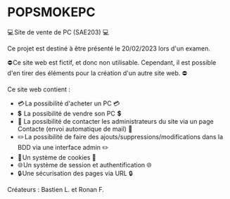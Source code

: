 # POPSMOKEPC
💻 Site de vente de PC (SAE203) 💻 

Ce projet est destiné à être présenté le 20/02/2023 lors d'un examen.

⛔ Ce site web est fictif, et donc non utilisable. Cependant, il est possible d'en tirer des éléments pour la création d'un autre site web. ⛔ 

Ce site web contient :
  - 💳 La possibilité d'acheter un PC 💳 
  - 💲  La possibilité de vendre son PC  💲 
  - 📧 La possibilité de contacter les administrateurs du site via un page Contacte (envoi automatique de mail) 📧
  - ✏️ La possibilité de faire des ajouts/suppressions/modifications dans la BDD via une interface admin ✏️ 
  - 🍪 Un système de cookies 🍪 
  - 🌐 Un système de session et authentification 🌐 
  - 🔒 Une sécurisation des pages via URL 🔒 



Créateurs : Bastien L. et Ronan F.
